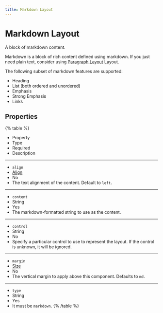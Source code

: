 ```yaml
---
title: Markdown Layout
---
```


# Markdown Layout



A block of markdown content.

Markdown is a block of rich content defined using markdown. If you just need plain text, consider using [Paragraph Layout](paragraph-layout#Paragraph-Layout) Layout.

The following subset of markdown features are supported:
- Heading
- List (both ordered and unordered)
- Emphasis
- Strong Emphasis
- Links

## Properties

{% table %}
* Property
* Type
* Required
* Description
---
* `align`
* [Align](../misc/align#Align)
* No
*
  The text alignment of the content. Default to `left`.
---
* `content`
* String
* Yes
*
  The markdown-formatted string to use as the content.
---
* `control`
* String
* No
*
  Specify a particular control to use to represent the layout. If the control is unknown, it will be ignored.
---
* `margin`
* [Size](../misc/size#Size)
* No
*
  The vertical margin to apply above this component. Defaults to `md`.
---
* `type`
* String
* Yes
*
  It must be `markdown`.
{% /table %}
